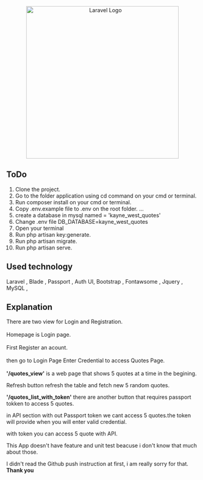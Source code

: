 <p align="center"><a href="https://laravel.com" target="_blank"><img src="https://raw.githubusercontent.com/laravel/art/master/logo-lockup/5%20SVG/2%20CMYK/1%20Full%20Color/laravel-logolockup-cmyk-red.svg" width="400" alt="Laravel Logo"></a></p>


## ToDo

1. Clone the project.
2. Go to the folder application using cd command on your cmd or terminal.
3. Run composer install on your cmd or terminal.
4. Copy .env.example file to .env on the root folder. ...
5. create a database in mysql named = 'kayne_west_quotes'
6. Change .env file DB_DATABASE=kayne_west_quotes
7. Open your terminal
8. Run php artisan key:generate.
9. Run php artisan migrate.
10. Run php artisan serve.

## Used technology

Laravel , Blade , Passport , Auth UI, Bootstrap , Fontawsome , Jquery , MySQL ,


## Explanation
There are two view for Login and Registration. <br><br>
Homepage is Login page.<br><br>First Register an acount.<br><br>then go to Login Page Enter Credential to access Quotes Page.<br><br>
<b>'/quotes_view'</b> is a web page that shows 5 quotes at a time in the begining. <br>

Refresh button refresh the table and fetch new 5 random quotes.<br>

<b>'/quotes_list_with_token'</b> there are another button that requires passport tokken to access 5 quotes.<br>

in API section with out Passport token we cant access 5 quotes.the token will provide when you will enter valid credential.<br>

with token you can access 5 quote with API.<br>

This App doesn't have feature and unit test beacuse i don't know that much about those.<br>

I didn't read the Github push instruction at first, i am really sorry for that.
<br><b>Thank you</b>